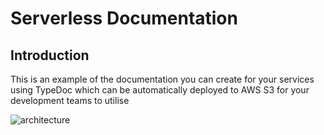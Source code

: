 # Serverless Documentation

## Introduction

This is an example of the documentation you can create for your services using TypeDoc
which can be automatically deployed to AWS S3 for your development teams to utilise

![architecture](media://services.png)
